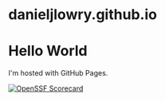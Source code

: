 # danieljlowry.github.io
<!DOCTYPE html>
<html>
<body>
<h1>Hello World</h1>
<p>I'm hosted with GitHub Pages.</p>
</body>
</html>

[![OpenSSF Scorecard](https://api.securityscorecards.dev/projects/github.com/danieljlowry/danieljlowry.github.io/badge)](https://securityscorecards.dev/viewer/?uri=github.com/{owner}/{repo})
